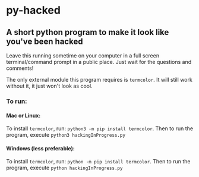 # py-hacked
## A short python program to make it look like you've been hacked

Leave this running sometime on your computer in a full screen terminal/command prompt in a public place. Just wait for the questions and comments! 

The only external module this program requires is `termcolor`. It will still work without it, it just won't look as cool.

### To run:
#### Mac or Linux:
To install `termcolor`, run: `python3 -m pip install termcolor`. Then to run the program, execute `python3 hackingInProgress.py`

#### Windows (less preferable):
To install `termcolor`, run: `python -m pip install termcolor`. Then to run the program, execute `python hackingInProgress.py`
